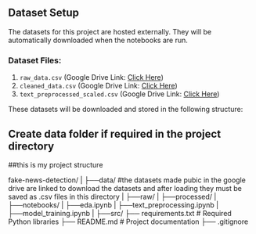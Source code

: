 ## Dataset Setup

The datasets for this project are hosted externally. They will be automatically downloaded when the notebooks are run.

### Dataset Files:
1. `raw_data.csv` (Google Drive Link: [Click Here](https://drive.google.com/file/d/1_e9Q4-ymjHYNFJzVwbVXXPrYI33786oW/view?usp=drive_link))
2. `cleaned_data.csv` (Google Drive Link: [Click Here](https://drive.google.com/file/d/1Sdg9CJKbpmccciLWTvnFv3FCKCrywyls/view?usp=drive_link))
3. `text_preprocessed_scaled.csv` (Google Drive Link: [Click Here](https://drive.google.com/file/d/1ATmJvIc9EsDkE8agxqbE27-gIWjwVb5i/view?usp=drive_link))

These datasets will be downloaded and stored in the following structure:

## Create data folder if required in the project directory

##this is my project structure

fake-news-detection/
|
├──data/      #the datasets made pubic in the google drive are linked to download the datasets and after loading they must be saved as .csv files in this directory
|  ├──raw/
|  ├──processed/
|
├──notebooks/
|  ├──eda.ipynb
|  ├──text_preprocessing.ipynb
|  ├──model_training.ipynb
|
├──src/
├── requirements.txt       # Required Python libraries
├── README.md              # Project documentation
├── .gitignore 
